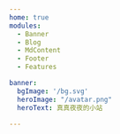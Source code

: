 ```yaml
---
home: true
modules:
  - Banner
  - Blog
  - MdContent
  - Footer
  - Features

banner:
  bgImage: '/bg.svg'
  heroImage: "/avatar.png"
  heroText: 真真夜夜的小站
  
---
```

